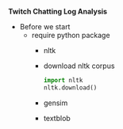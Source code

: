 **Twitch Chatting Log Analysis**

- Before we start
   - require python package
      - nltk
      - download nltk corpus
      
          ```python
          import nltk
          nltk.download()
          ```
      - gensim
      - textblob
      
